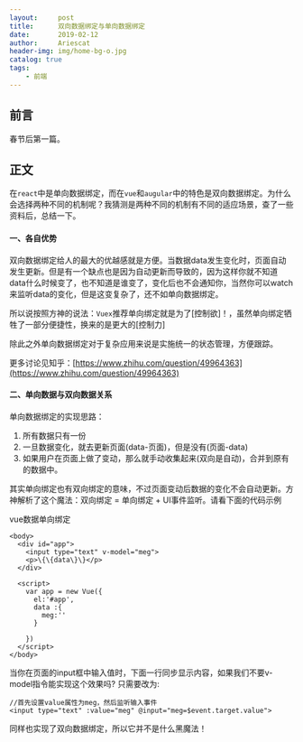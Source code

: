 ```yaml
---
layout:     post
title:      双向数据绑定与单向数据绑定
date:       2019-02-12
author:     Ariescat
header-img: img/home-bg-o.jpg
catalog: true
tags:
    - 前端
---
```


## 前言

春节后第一篇。

## 正文

在`react`中是单向数据绑定，而在`vue`和`augular`中的特色是双向数据绑定。为什么会选择两种不同的机制呢？我猜测是两种不同的机制有不同的适应场景，查了一些资料后，总结一下。

#### 一、各自优势

双向数据绑定给人的最大的优越感就是方便。当数据data发生变化时，页面自动发生更新。但是有一个缺点也是因为自动更新而导致的，因为这样你就不知道data什么时候变了，也不知道是谁变了，变化后也不会通知你，当然你可以watch来监听data的变化，但是这变复杂了，还不如单向数据绑定。

所以说按照方神的说法：`Vuex`推荐单向绑定就是为了[控制欲]！，虽然单向绑定牺牲了一部分便捷性，换来的是更大的[控制力]

除此之外单向数据绑定对于复杂应用来说是实施统一的状态管理，方便跟踪。

更多讨论见知乎：[https://www.zhihu.com/question/49964363](https://www.zhihu.com/question/49964363)

#### 二、单向数据与双向数据关系

单向数据绑定的实现思路：

1. 所有数据只有一份
2. 一旦数据变化，就去更新页面(data-页面)，但是没有(页面-data)
3. 如果用户在页面上做了变动，那么就手动收集起来(双向是自动)，合并到原有的数据中。

其实单向绑定也有双向绑定的意味，不过页面变动后数据的变化不会自动更新。方神解析了这个魔法：双向绑定 = 单向绑定 + UI事件监听。请看下面的代码示例

vue数据单向绑定
```vue
<body>
  <div id="app">
    <input type="text" v-model="meg">
    <p>\{\{data\}\}</p>
  </div>
 
  <script>
    var app = new Vue({
      el:'#app',
      data :{
        meg:''
      }
     
    })
  </script>
</body>
```
当你在页面的input框中输入值时，下面一行同步显示内容，如果我们不要v-model指令能实现这个效果吗? 只需要改为:
```vue
//首先设置value属性为meg，然后监听输入事件
<input type="text" :value="meg" @input="meg=$event.target.value">
```
同样也实现了双向数据绑定，所以它并不是什么黑魔法！


